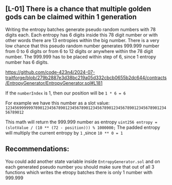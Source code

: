 ## [L-01] There is a chance that multiple golden gods can be claimed within 1 generation

Writing the entropy batches generate pseudo random numbers with 78 digits each.
Each entropy has 6 digits inside this 78 digit number or with other words there are 13 entropies within the big number.
There is a very low chance that this pseudo random number generates 999.999 number from 0 to 6 digits or from 6 to 12 digits or anywhere within the 78 digit number. The 999.999 has to be placed within step of 6, since 1 entropy number has 6 digits.

https://github.com/code-423n4/2024-07-traitforge/blob/279b2887e3d38bc219a05d332cbcb0655b2dc644/contracts/EntropyGenerator/EntropyGenerator.sol#L181

If the `numberIndex` is 1, then our position will be `1 * 6 = 6`

For example we have this number as a slot value:
`123456999999789012345678901234567890123456789012345678901234567890123456789012`

This math will return the 999.999 number as entropy `uint256 entropy = (slotValue / (10 ** (72 - position))) % 1000000;`
The padded entropy will multiply the current entropy by `1` ,since `10 ** 0 = 1`

## Recommendations:
You could add another state variable inside `EntropyGenerator.sol` and on each generated pseudo number you should make sure that out of all 3 functions which writes the etropy batches there is only 1 number with 999.999